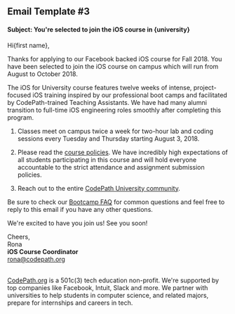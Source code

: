 ## Email Template #3

#### Subject: You're selected to join the iOS course in {university}

Hi{first name},

Thanks for applying to our Facebook backed iOS course for Fall 2018. You have been selected to join the iOS course on campus which will run from August to October 2018.

The iOS for University course features twelve weeks of intense, project-focused iOS training inspired by our professional boot camps and facilitated by CodePath-trained Teaching Assistants. We have had many alumni transition to full-time iOS engineering roles smoothly after completing this program.

1. Classes meet on campus twice a week for two-hour lab and coding sessions every Tuesday and Thursday starting August 3, 2018.

2. Please read the [course policies](https://courses.codepath.com/snippets/ios_university/course_overview#heading-course-policies). We have incredibly high expectations of all students participating in this course and will hold everyone accountable to the strict attendance and assignment submission policies.

3. Reach out to the entire [CodePath University community](https://courses.codepath.com/snippets/ios_university/course_overview#heading-support-channels).

Be sure to check our [Bootcamp FAQ](http://courses.codepath.com/snippets/intro_to_ios/thanks_for_applying?id=99#heading-faq) for common questions and feel free to reply to this email if you have any other questions.

We're excited to have you join us! See you soon!

Cheers,<br>
Rona<br>
**iOS Course Coordinator**<br>
rona@codepath.org<br>
<br>

[CodePath.org](http://codepath.org/) is a 501c(3) tech education non-profit. We're supported by top companies like Facebook, Intuit, Slack and more. We partner with universities to help students in computer science, and related majors, prepare for internships and careers in tech. 
